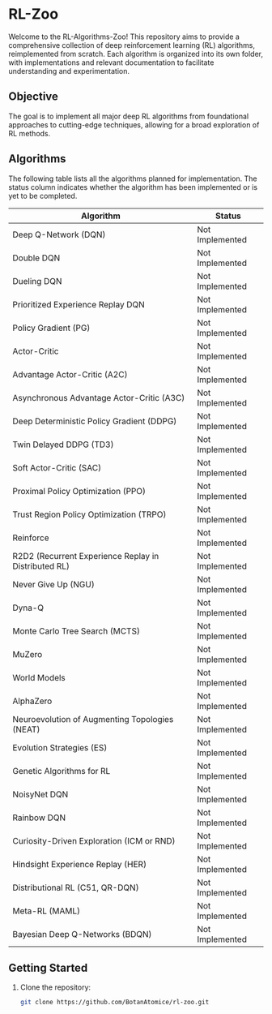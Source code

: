 # RL-Zoo

Welcome to the RL-Algorithms-Zoo! This repository aims to provide a comprehensive collection of deep reinforcement learning (RL) algorithms, reimplemented from scratch. Each algorithm is organized into its own folder, with implementations and relevant documentation to facilitate understanding and experimentation.

## Objective

The goal is to implement all major deep RL algorithms from foundational approaches to cutting-edge techniques, allowing for a broad exploration of RL methods.

## Algorithms

The following table lists all the algorithms planned for implementation. The status column indicates whether the algorithm has been implemented or is yet to be completed.

| Algorithm                                               | Status       |
|--------------------------------------------------------|--------------|
| Deep Q-Network (DQN)                                    | Not Implemented |
| Double DQN                                              | Not Implemented |
| Dueling DQN                                             | Not Implemented |
| Prioritized Experience Replay DQN                       | Not Implemented |
| Policy Gradient (PG)                                    | Not Implemented |
| Actor-Critic                                            | Not Implemented |
| Advantage Actor-Critic (A2C)                            | Not Implemented |
| Asynchronous Advantage Actor-Critic (A3C)               | Not Implemented |
| Deep Deterministic Policy Gradient (DDPG)               | Not Implemented |
| Twin Delayed DDPG (TD3)                                 | Not Implemented |
| Soft Actor-Critic (SAC)                                 | Not Implemented |
| Proximal Policy Optimization (PPO)                      | Not Implemented |
| Trust Region Policy Optimization (TRPO)                 | Not Implemented |
| Reinforce                                               | Not Implemented |
| R2D2 (Recurrent Experience Replay in Distributed RL)    | Not Implemented |
| Never Give Up (NGU)                                     | Not Implemented |
| Dyna-Q                                                  | Not Implemented |
| Monte Carlo Tree Search (MCTS)                          | Not Implemented |
| MuZero                                                  | Not Implemented |
| World Models                                            | Not Implemented |
| AlphaZero                                               | Not Implemented |
| Neuroevolution of Augmenting Topologies (NEAT)          | Not Implemented |
| Evolution Strategies (ES)                               | Not Implemented |
| Genetic Algorithms for RL                               | Not Implemented |
| NoisyNet DQN                                            | Not Implemented |
| Rainbow DQN                                             | Not Implemented |
| Curiosity-Driven Exploration (ICM or RND)               | Not Implemented |
| Hindsight Experience Replay (HER)                       | Not Implemented |
| Distributional RL (C51, QR-DQN)                         | Not Implemented |
| Meta-RL (MAML)                                          | Not Implemented |
| Bayesian Deep Q-Networks (BDQN)                         | Not Implemented |

## Getting Started

1. Clone the repository:
   ```bash
   git clone https://github.com/BotanAtomice/rl-zoo.git
